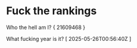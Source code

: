 # Fuck the rankings

Who the hell am I?
{ 21609468 }

What fucking year is it?
[ 2025-05-26T00:56:40Z ]
